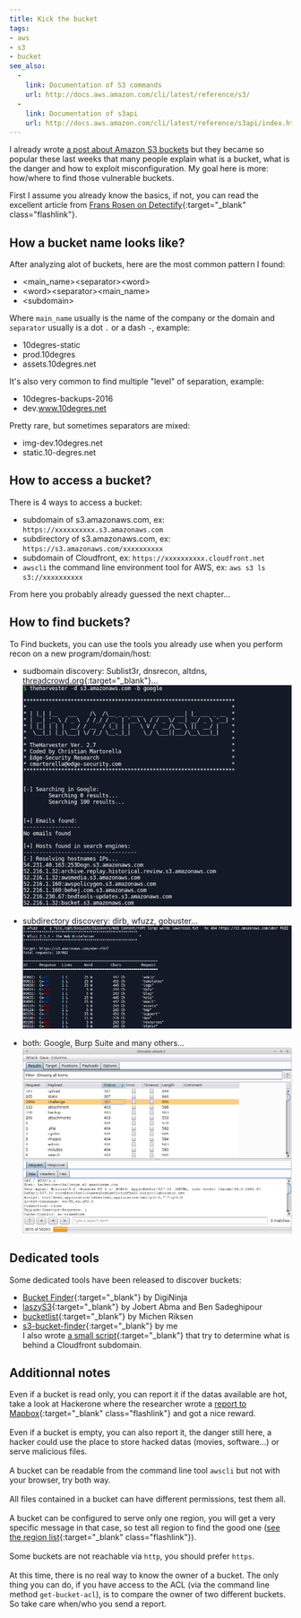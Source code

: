 ```yaml
---
title: Kick the bucket
tags:
- aws
- s3
- bucket
see_also:
  -
    link: Documentation of S3 commands
    url: http://docs.aws.amazon.com/cli/latest/reference/s3/
  -
    link: Documentation of s3api
    url: http://docs.aws.amazon.com/cli/latest/reference/s3api/index.html
---
```

I already wrote [a post about Amazon S3 buckets](/playing-with-s3-buckets/) but they became so popular these last weeks  that many people explain what is a bucket, what is the danger and how to exploit misconfiguration. My goal here is more: how/where to find those vulnerable buckets.

First I assume you already know the basics, if not, you can read the excellent article from [Frans Rosen on Detectify](https://labs.detectify.com/2017/07/13/a-deep-dive-into-aws-s3-access-controls-taking-full-control-over-your-assets/){:target="_blank" class="flashlink"}.
<!--more-->


## How a bucket name looks like?
After analyzing alot of buckets, here are the most common pattern I found:

- &lt;main_name&gt;&lt;separator&gt;&lt;word&gt;
- &lt;word&gt;&lt;separator&gt;&lt;main_name&gt;
- &lt;subdomain&gt;

Where `main_name` usually is the name of the company or the domain and `separator` usually is a dot `.` or a dash `-`, example:

- 10degres-static
- prod.10degres
- assets.10degres.net

It's also very common to find multiple "level" of separation, example:

- 10degres-backups-2016
- dev.www.10degres.net

Pretty rare, but sometimes separators are mixed:

- img-dev.10degres.net
- static.10-degres.net


## How to access a bucket?

There is 4 ways to access a bucket:
- subdomain of s3.amazonaws.com, ex: `https://xxxxxxxxxx.s3.amazonaws.com`
- subdirectory of s3.amazonaws.com, ex: `https://s3.amazonaws.com/xxxxxxxxxx`
- subdomain of Cloudfront, ex: `https://xxxxxxxxxx.cloudfront.net`
- `awscli` the command line environment tool for AWS, ex: `aws s3 ls s3://xxxxxxxxxx`

From here you probably already guessed the next chapter...


## How to find buckets?

To Find buckets, you can use the tools you already use when you perform recon on a new program/domain/host:

- sudbomain discovery: Sublist3r, dnsrecon, altdns, [threadcrowd.org](https://www.threatcrowd.org/searchApi/v2/domain/report/?domain=cloudfront.net){:target="_blank"}...
![Sudbomain discovery with theharvester](/images/s3bucket-theharvester.png)

- subdirectory discovery: dirb, wfuzz, gobuster...
![Subdirectory discovery witf WFuzz](/images/s3bucket-wfuzz.png)

- both: Google, Burp Suite and many others...
![Subdomain discovery with Burp Suite](/images/s3bucket-burp.png)


## Dedicated tools

Some dedicated tools have been released to discover buckets:

- [Bucket Finder](https://digi.ninja/projects/bucket_finder.php){:target="_blank"} by DigiNinja
- [laszyS3](https://github.com/nahamsec/lazys3){:target="_blank"} by Jobert Abma and Ben Sadeghipour
- [bucketlist](https://github.com/michenriksen/bucketlist){:target="_blank"} by Michen Riksen
- [s3-bucket-finder](https://github.com/gwen001/s3-buckets-finder){:target="_blank"} by me  
I also wrote [a small script](/assets/cloudfront.txt){:target="_blank"} that try to determine what is behind a Cloudfront subdomain.


## Additionnal notes

Even if a bucket is read only, you can report it if the datas available are hot, take a look at Hackerone where the researcher wrote a [report to Mapbox](https://hackerone.com/reports/202725){:target="_blank" class="flashlink"} and got a nice reward.
<br><br>
Even if a bucket is empty, you can also report it, the danger still here, a hacker could use the place to store hacked datas (movies, software...) or serve malicious files.
<br><br>
A bucket can be readable from the command line tool `awscli` but not with your browser, try both way.
<br><br>
All files contained in a bucket can have different permissions, test them all.
<br><br>
A bucket can be configured to serve only one region, you will get a very specific message in that case, so test all region to find the good one ([see the region list](http://docs.aws.amazon.com/general/latest/gr/rande.html#s3_region){:target="_blank" class="flashlink"}).
<br><br>
Some buckets are not reachable via `http`, you should prefer `https`.
<br><br>
At this time, there is no real way to know the owner of a bucket. The only thing you can do, if you have access to the ACL (via the command line method `get-bucket-acl`), is to compare the owner of two different buckets. So take care when/who you send a report.

